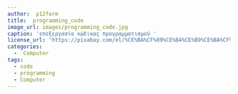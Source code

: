 ```yaml
---
author:  p12farm
title:  programming_code
image_url: images/programming_code.jpg
caption: 'επεξεργασία κώδικας προγραμματισμού '
license_url: 'https://pixabay.com/el/%CE%BA%CF%89%CE%B4%CE%B9%CE%BA%CF%8C%CF%82-%CF%80%CF%81%CF%8C%CE%B3%CF%81%CE%B1%CE%BC%CE%BC%CE%B1-%CE%B5%CF%80%CE%B5%CE%BE%CE%B5%CF%81%CE%B3%CE%B1%CF%83%CE%AF%CE%B1%CF%82-%CE%BA%CF%8E%CE%B4%CE%B9%CE%BA%CE%B1-1839406/'
categories:
  -  Computer
tags:
  - code
  - programming
  - Computer
---
```

